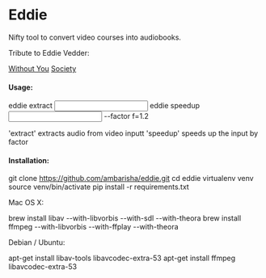 # Eddie

Nifty tool to convert video courses into audiobooks.

Tribute to Eddie Vedder:

[Without You](https://www.youtube.com/watch?v=r_AHWi7HR5g)
[Society](https://www.youtube.com/watch?v=lm8oxC24QZc)


#### Usage:

eddie extract <input>
eddie speedup <input> --factor f=1.2


'extract' extracts audio from video inputt
'speedup' speeds up the input by factor


#### Installation:

git clone https://github.com/ambarisha/eddie.git
cd eddie
virtualenv venv
source venv/bin/activate
pip install -r requirements.txt


Mac OS X:

brew install libav --with-libvorbis --with-sdl --with-theora
brew install ffmpeg --with-libvorbis --with-ffplay --with-theora

Debian / Ubuntu:

apt-get install libav-tools libavcodec-extra-53
apt-get install ffmpeg libavcodec-extra-53

